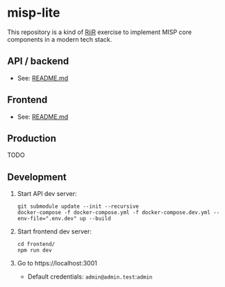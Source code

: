 # misp-lite
This repository is a kind of [RiiR](https://transitiontech.ca/random/RIIR) exercise to implement MISP core components in a modern tech stack.

## API / backend
* See: [README.md](api/README.md)

## Frontend
* See: [README.md](frontend/README.md)

## Production
TODO

## Development

1. Start API dev server:
    ```console
    git submodule update --init --recursive
    docker-compose -f docker-compose.yml -f docker-compose.dev.yml --env-file=".env.dev" up --build
    ```

2. Start frontend dev server:
    ```console
    cd frontend/ 
    npm run dev
    ```

3. Go to https://localhost:3001
    * Default credentials: `admin@admin.test`:`admin`
